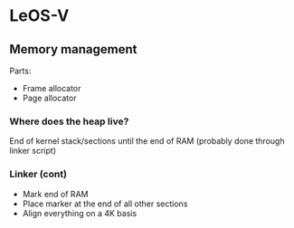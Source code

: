 # LeOS-V 
## Memory management
Parts:
- Frame allocator
- Page allocator
### Where does the heap live?
End of kernel stack/sections until the end of RAM (probably done through linker script)
### Linker (cont)
- Mark end of RAM
- Place marker at the end of all other sections
- Align everything on a 4K basis
